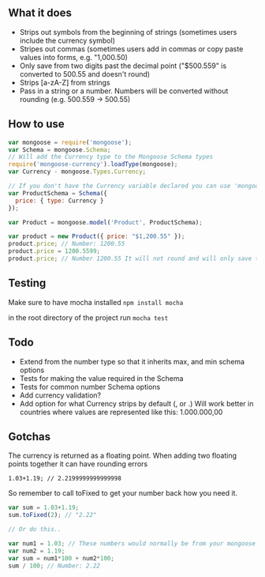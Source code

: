 ## What it does

* Strips out symbols from the beginning of strings (sometimes users include the currency symbol)
* Stripes out commas (sometimes users add in commas or copy paste values into forms, e.g. "1,000.50)
* Only save from two digits past the decimal point ("$500.559" is converted to 500.55 and doesn't round)
* Strips [a-zA-Z] from strings
* Pass in a string or a number. Numbers will be converted without rounding (e.g. 500.559 -> 500.55)

## How to use

```JavaScript
var mongoose = require('mongoose');
var Schema = mongoose.Schema;
// Will add the Currency type to the Mongoose Schema types
require('mongoose-currency').loadType(mongoose);
var Currency - mongoose.Types.Currency;

// If you don't have the Currency variable declared you can use 'mongoose.Types.Currency'
var ProductSchema = Schema({
  price: { type: Currency }
});

var Product = mongoose.model('Product', ProductSchema);

var product = new Product({ price: "$1,200.55" });
product.price; // Number: 1200.55
product.price = 1200.5599;
product.price; // Number 1200.55 It will not round and will only save two digits over
```

## Testing

Make sure to have mocha installed `npm install mocha`

in the root directory of the project run `mocha test`

## Todo

* Extend from the number type so that it inherits max, and min schema options
* Tests for making the value required in the Schema
* Tests for common number Schema options
* Add currency validation?
* Add option for what Currency strips by default (, or .) Will work better in countries where values are represented like this: 1.000.000,00

## Gotchas

The currency is returned as a floating point. When adding two floating points together it can have rounding errors
```
1.03+1.19; // 2.2199999999999998
```

So remember to call toFixed to get your number back how you need it.

```JavaScript
var sum = 1.03+1.19;
sum.toFixed(2); // "2.22"

// Or do this..

var num1 = 1.03; // These numbers would normally be from your mongoose record
var num2 = 1.19;
var sum = num1*100 + num2*100;
sum / 100; // Number: 2.22

```

